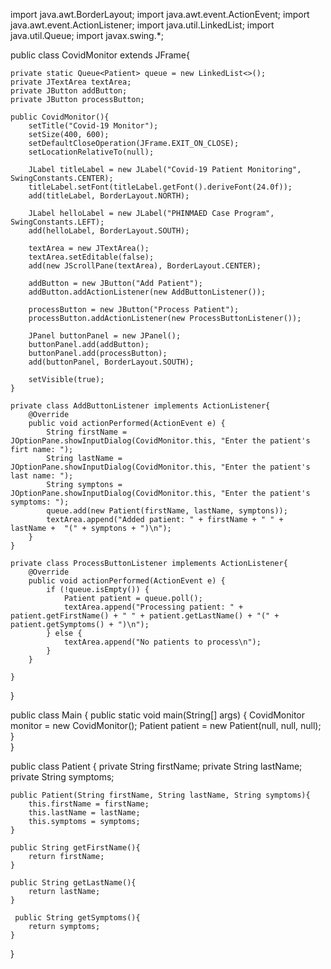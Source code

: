 import java.awt.BorderLayout;
import java.awt.event.ActionEvent;
import java.awt.event.ActionListener;
import java.util.LinkedList;
import java.util.Queue;
import javax.swing.*;


public class CovidMonitor extends JFrame{
    
    private static Queue<Patient> queue = new LinkedList<>();
    private JTextArea textArea;
    private JButton addButton;
    private JButton processButton;

    public CovidMonitor(){
        setTitle("Covid-19 Monitor");
        setSize(400, 600);
        setDefaultCloseOperation(JFrame.EXIT_ON_CLOSE);
        setLocationRelativeTo(null);

        JLabel titleLabel = new JLabel("Covid-19 Patient Monitoring", SwingConstants.CENTER);
        titleLabel.setFont(titleLabel.getFont().deriveFont(24.0f));
        add(titleLabel, BorderLayout.NORTH);

        JLabel helloLabel = new JLabel("PHINMAED Case Program", SwingConstants.LEFT);
        add(helloLabel, BorderLayout.SOUTH);

        textArea = new JTextArea();
        textArea.setEditable(false);
        add(new JScrollPane(textArea), BorderLayout.CENTER);

        addButton = new JButton("Add Patient");
        addButton.addActionListener(new AddButtonListener());

        processButton = new JButton("Process Patient");
        processButton.addActionListener(new ProcessButtonListener());

        JPanel buttonPanel = new JPanel();
        buttonPanel.add(addButton);
        buttonPanel.add(processButton);
        add(buttonPanel, BorderLayout.SOUTH);

        setVisible(true);
    }

    private class AddButtonListener implements ActionListener{
        @Override
        public void actionPerformed(ActionEvent e) {
            String firstName = JOptionPane.showInputDialog(CovidMonitor.this, "Enter the patient's firt name: ");
            String lastName = JOptionPane.showInputDialog(CovidMonitor.this, "Enter the patient's last name: ");
            String symptons = JOptionPane.showInputDialog(CovidMonitor.this, "Enter the patient's symptoms: ");
            queue.add(new Patient(firstName, lastName, symptons));
            textArea.append("Added patient: " + firstName + " " +  lastName +  "(" + symptons + ")\n");
        }
    }

    private class ProcessButtonListener implements ActionListener{
        @Override
        public void actionPerformed(ActionEvent e) {
            if (!queue.isEmpty()) {
                Patient patient = queue.poll();
                textArea.append("Processing patient: " + patient.getFirstName() + " " + patient.getLastName() + "(" + patient.getSymptoms() + ")\n");
            } else {
                textArea.append("No patients to process\n");
            }
        }
        
    }
}

public class Main {
    public static void main(String[] args) {
        CovidMonitor monitor = new CovidMonitor();
        Patient patient = new Patient(null, null, null);
    }  
}


public class Patient {
    private String firstName;
    private String lastName;
    private String symptoms;

    public Patient(String firstName, String lastName, String symptoms){
        this.firstName = firstName;
        this.lastName = lastName;
        this.symptoms = symptoms;
    }

    public String getFirstName(){
        return firstName;
    }

    public String getLastName(){
        return lastName;
    }

     public String getSymptoms(){
        return symptoms;
    }
}
